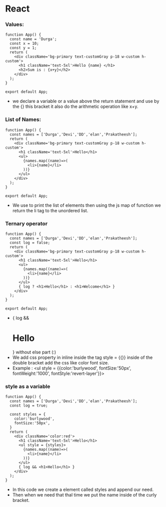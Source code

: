 # React
### Values:
```react
function App() {
  const name = 'Durga';
  const x = 10;
  const y = 1;
  return (
    <div className='bg-primary text-customGray p-18 w-custom h-custom'>
      <h1 className='text-5xl'>Hello {name} </h1>
      <h2>Sum is : {x+y}</h2>
    </div>
  );
}

export default App;
```
- we declare a variable or a value above the return statement and use by the {} this bracket it also do the arithmetic operation like x+y.
### List of Names:
```react
function App() {
  const names = ['Durga','Devi','DD','elan','Prakatheesh'];
  return (
    <div className='bg-primary text-customGray p-18 w-custom h-custom'>
      <h1 className='text-5xl'>Hello</h1>
      <ul>
        {names.map((name)=>(
          <li>{name}</li>
        ))}
      </ul>
    </div>
  );
}

export default App;
```
- We use to print the list of elements then using the js map of function we return the li tag to the unordered list.
### Ternary operator
```react
function App() {
  const names = ['Durga','Devi','DD','elan','Prakatheesh'];
  const log = false;
  return (
    <div className='bg-primary text-customGray p-18 w-custom h-custom'>
      <h1 className='text-5xl'>Hello</h1>
      <ul>
        {names.map((name)=>(
          <li>{name}</li>
        ))}
      </ul>
      { log ? <h1>Hello</h1> : <h1>Welcome</h1> }
    </div>
  );
}

export default App;
```
-  { log && <h1>Hello</h1>} without else part (:)
-  We add css property in inline inside the tag style = {{}} inside of the double bracket add the css like color font size.
- Example : <ul style = {{color:'burlywood', fontSize:'50px', fontWeight:'1000', fontStyle:'revert-layer'}}>
### style as a variable
```react
function App() {
  const names = ['Durga','Devi','DD','elan','Prakatheesh'];
  const log = true;

  const styles = {
    color:'burlywood',
    fontSize:'50px',
  }
  return (
    <div className='color:red'>
      <h1 className='text-5xl'>Hello</h1>
      <ul style = {styles}>
        {names.map((name)=>(
          <li>{name}</li>
        ))}
      </ul>
      { log && <h1>Hello</h1> }
    </div>
  );
}
```
- In this code  we create a element called styles and append our need.
- Then when we need that thal time we put the name inside of the curly bracket.
